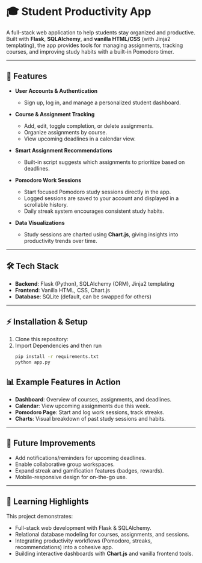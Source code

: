 # 🎓 Student Productivity App

A full-stack web application to help students stay organized and productive.  
Built with **Flask**, **SQLAlchemy**, and **vanilla HTML/CSS** (with Jinja2 templating), the app provides tools for managing assignments, tracking courses, and improving study habits with a built-in Pomodoro timer.

---

## 🚀 Features

- **User Accounts & Authentication**  
  - Sign up, log in, and manage a personalized student dashboard.  

- **Course & Assignment Tracking**  
  - Add, edit, toggle completion, or delete assignments.  
  - Organize assignments by course.  
  - View upcoming deadlines in a calendar view.  

- **Smart Assignment Recommendations**  
  - Built-in script suggests which assignments to prioritize based on deadlines.  

- **Pomodoro Work Sessions**  
  - Start focused Pomodoro study sessions directly in the app.  
  - Logged sessions are saved to your account and displayed in a scrollable history.  
  - Daily streak system encourages consistent study habits.  

- **Data Visualizations**  
  - Study sessions are charted using **Chart.js**, giving insights into productivity trends over time.  

---

## 🛠️ Tech Stack

- **Backend**: Flask (Python), SQLAlchemy (ORM), Jinja2 templating  
- **Frontend**: Vanilla HTML, CSS, Chart.js  
- **Database**: SQLite (default, can be swapped for others)  

---
## ⚡ Installation & Setup

1. Clone this repository:
2. Import Dependencies and then run
   ```bash
   pip install -r requirements.txt
   python app.py
   ```
## 📊 Example Features in Action

- **Dashboard**: Overview of courses, assignments, and deadlines.  
- **Calendar**: View upcoming assignments due this week.  
- **Pomodoro Page**: Start and log work sessions, track streaks.  
- **Charts**: Visual breakdown of past study sessions and habits.  

---

## 🌟 Future Improvements

- Add notifications/reminders for upcoming deadlines.  
- Enable collaborative group workspaces.  
- Expand streak and gamification features (badges, rewards).  
- Mobile-responsive design for on-the-go use.  

---

## 🧠 Learning Highlights

This project demonstrates:

- Full-stack web development with Flask & SQLAlchemy.  
- Relational database modeling for courses, assignments, and sessions.  
- Integrating productivity workflows (Pomodoro, streaks, recommendations) into a cohesive app.  
- Building interactive dashboards with **Chart.js** and vanilla frontend tools.  


